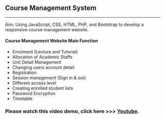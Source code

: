 ## Course Management System
*****

Aim: Using JavaScript, CSS, HTML, PHP, and Bootstrap to develop a responsive course management website. 



#### Course Management Website Main Function
- Enrolment (Lecture and Tutorial)
- Allocation of Academic Staffs
- Unit Detail Management
- Changing users account detail
- Registration
- Session management (Sign in & out)
- Different access level
- Creating enrolled student lists
- Password Encryption 
- Timetable

### Please watch this video demo, click here  >>> [Youtube](https://www.youtube.com/watch?v=4tdzcISoEv4).






